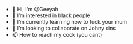 - 👋 Hi, I’m @Geeyah
- 👀 I’m interested in black people
- 🌱 I’m currently learning how to fuck your mum
- 💞️ I’m looking to collaborate on Johny sins
- 📫 How to reach my cock (you cant)

<!---
Geeyah/Geeyah is a ✨ special ✨ repository because its `README.md` (this file) appears on your GitHub profile.
You can click the Preview link to take a look at your changes.
--->
